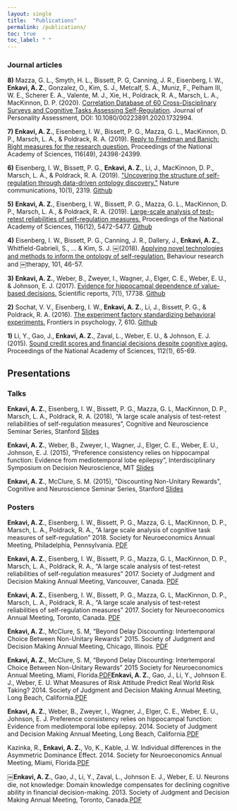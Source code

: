 ```yaml
---
layout: single
title:  "Publications"
permalink: /publications/
toc: true
toc_label: " "
---
```


### Journal articles

**8)** Mazza, G. L., Smyth, H. L., Bissett, P. G, Canning, J. R., Eisenberg, I. W., **Enkavi, A. Z.**, Gonzalez, O., Kim, S. J., Metcalf, S. A., Muniz, F., Pelham III, W. E., Scherer E. A., Valente, M. J., Xie, H., Poldrack, R. A., Marsch, L. A., MacKinnon, D. P. (2020). [Correlation Database of 60 Cross-Disciplinary Surveys and Cognitive Tasks Assessing Self-Regulation](https://www.tandfonline.com/doi/full/10.1080/00223891.2020.1732994). Journal of Personality Assessment, DOI: 10.1080/00223891.2020.1732994.

**7)** **Enkavi, A. Z.**, Eisenberg, I. W., Bissett, P. G., Mazza, G. L., MacKinnon, D. P., Marsch, L. A., & Poldrack, R. A. (2019). [Reply to Friedman and Banich: Right measures for the research question.](https://www.pnas.org/content/116/49/24398.short) Proceedings of the National Academy of Sciences, 116(49), 24398-24399.

**6)** Eisenberg, I. W., Bissett, P. G., **Enkavi, A. Z.**, Li, J., MacKinnon, D. P., Marsch, L. A., & Poldrack, R. A. (2019). ["Uncovering the structure of self-regulation through data-driven ontology discovery."](https://www.nature.com/articles/s41467-019-10301-1) Nature communications, 10(1), 2319. [Github](https://github.com/zenkavi/Self_Regulation_Ontology)

**5)** **Enkavi, A. Z.**, Eisenberg, I. W., Bissett, P. G., Mazza, G. L., MacKinnon, D. P., Marsch, L. A., & Poldrack, R. A. (2019). [Large-scale analysis of test–retest reliabilities of self-regulation measures.](https://www-pnas-org.stanford.idm.oclc.org/content/116/12/5472) Proceedings of the National Academy of Sciences, 116(12), 5472-5477. [Github](https://github.com/zenkavi/SRO_Retest_Analyses)

**4)** Eisenberg, I. W., Bissett, P. G., Canning, J. R., Dallery, J., **Enkavi, A. Z.**, Whitfield-Gabrieli, S., ... & Kim, S. J. ￼(2018). [Applying novel technologies and methods to inform the ontology of self-regulation.](https://www.sciencedirect.com/science/article/pii/S0005796717302048) Behaviour research and ￼therapy, 101, 46-57.

**3)** **Enkavi, A. Z.**, Weber, B., Zweyer, I., Wagner, J., Elger, C. E., Weber, E. U., & Johnson, E. J. (2017). [Evidence for hippocampal dependence of value-based decisions.](https://www.nature.com/articles/s41598-017-18015-4) Scientific reports, 7(1), 17738. [Github](https://github.com/zenkavi/TransitivityOpen)

**2)** Sochat, V. V., Eisenberg, I. W., **Enkavi, A. Z.**, Li, J., Bissett, P. G., & Poldrack, R. A. (2016). [The experiment factory standardizing behavioral experiments.](https://www.frontiersin.org/articles/10.3389/fpsyg.2016.00610/full) Frontiers in psychology, 7, 610. [Github](https://github.com/expfactory)

**1)** Li, Y., Gao, J., **Enkavi, A. Z.**, Zaval, L., Weber, E. U., & Johnson, E. J. (2015). [Sound credit scores and financial decisions despite cognitive aging.](http://www.pnas.org.stanford.idm.oclc.org/content/112/1/65) Proceedings of the National Academy of Sciences, 112(1), 65-69.  

## Presentations

### Talks

**Enkavi, A. Z.**, Eisenberg, I. W., Bissett, P. G., Mazza, G. L, MacKinnon, D. P., Marsch, L. A., Poldrack, R. A. (2018), “A large scale analysis of test-retest reliabilities of self-regulation measures”, Cognitive and Neuroscience Seminar Series, Stanford [Slides](/assets/pdf/Frisem_05_18_18.pdf)

**Enkavi, A. Z.**, Weber, B., Zweyer, I., Wagner, J., Elger, C. E., Weber, E. U., Johnson, E. J. (2015), “Preference consistency relies on hippocampal function: Evidence from mediotemporal lobe epilepsy”, Interdisciplinary Symposium on Decision Neuroscience, MIT [Slides](/assets/pdf/Enkavi_ISDN2015_Transitivity_final.pdf)

**Enkavi, A. Z.**, McClure, S. M. (2015), "Discounting Non-Unitary Rewards", Cognitive and Neuroscience Seminar Series, Stanford [Slides](FriSem03Apr2015.pdf)

### Posters

**Enkavi, A. Z.**, Eisenberg, I. W., Bissett, P. G., Mazza, G. L, MacKinnon, D. P., Marsch, L. A., Poldrack, R. A., “A large scale analysis of cognitive task measures of self-regulation” 2018. Society for Neuroeconomics Annual Meeting, Philadelphia, Pennsylvania. [PDF](https://github.com/zenkavi/SRO_DDM_Analyses/blob/master/presentations/NeuroeconPoster2018.pdf)

**Enkavi, A. Z.**, Eisenberg, I. W., Bissett, P. G., Mazza, G. L, MacKinnon, D. P., Marsch, L. A., Poldrack, R. A., “A large scale analysis of test-retest reliabilities of self-regulation measures” 2017. Society of Judgment and Decision Making Annual Meeting, Vancouver, Canada. [PDF](https://github.com/zenkavi/SRO_Retest_Analyses/blob/master/presentations/SJDMPoster2017.pdf)

**Enkavi, A. Z.**, Eisenberg, I. W., Bissett, P. G., Mazza, G. L, MacKinnon, D. P., Marsch, L. A., Poldrack, R. A., “A large scale analysis of test-retest reliabilities of self-regulation measures” 2017. Society for Neuroeconomics Annual Meeting, Toronto, Canada. [PDF](https://github.com/zenkavi/SRO_Retest_Analyses/blob/master/presentations/NeuroeconPoster2017.pdf)

**Enkavi, A. Z.**, McClure, S. M, “Beyond Delay Discounting: Intertemporal Choice Between Non-Unitary Rewards” 2015. Society of Judgment and Decision Making Annual Meeting, Chicago, Illinois. [PDF](/assets/pdf/Enkavi_SJDMPoster2015.pdf)

**Enkavi, A. Z.**, McClure, S. M, “Beyond Delay Discounting: Intertemporal Choice Between Non-Unitary Rewards” 2015 Society for Neuroeconomics Annual Meeting, Miami, Florida.[PDF](/assets/pdf/NeuroeconPoster2015.pdf)**Enkavi, A. Z.**, Gao, J., Li, Y., Johnson E. J., Weber, E. U. What Measures of Risk Attitude Predict Real World Risk Taking? 2014. Society of Judgment and Decision Making Annual Meeting, Long Beach, California.[PDF](/assets/pdf/RiskMeasuresJdmPoster2014Final.pdf)

**Enkavi, A. Z.**, Weber, B., Zweyer, I., Wagner, J., Elger, C. E., Weber, E. U., Johnson, E. J. Preference consistency relies on hippocampal function: Evidence from mediotemporal lobe epilepsy. 2014. Society of Judgment and Decision Making Annual Meeting, Long Beach, California.[PDF](/assets/pdf/TransitivityJdmPoster2014Final.pdf)  

Kazinka, R., **Enkavi, A. Z.**, Vo, K., Kable, J. W. Individual differences in the Asymmetric Dominance Effect. 2014. Society for Neuroeconomics Annual Meeting, Miami, Florida.[PDF](/assets/pdf/NECON_Adom_v3.pdf)

￼**Enkavi, A. Z.**, Gao, J., Li, Y., Zaval, L., Johnson E. J., Weber, E. U. Neurons die, not knowledge: Domain knowledge compensates for declining cognitive ability in financial decision-making. 2013. Society of Judgment and Decision Making Annual Meeting, Toronto, Canada.[PDF](/assets/pdf/jdmposter2013.pdf)
